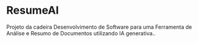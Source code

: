 # ResumeAI
Projeto da cadeira Desenvolvimento de Software para uma Ferramenta de Análise e Resumo de Documentos utilizando IA generativa..
